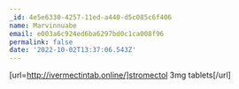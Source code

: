 ```yaml
---
_id: 4e5e6330-4257-11ed-a440-d5c085c6f406
name: Marvinnuabe
email: e003a6c924ed6ba6297bd0c1ca008f96
permalink: false
date: '2022-10-02T13:37:06.543Z'
---
```

[url=http://ivermectintab.online/]stromectol 3mg tablets[/url]
